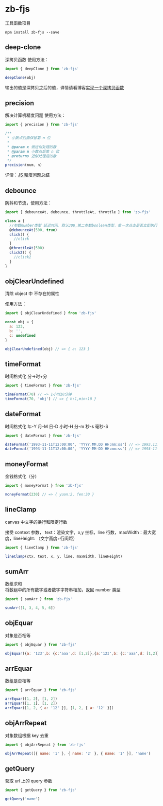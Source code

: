 # zb-fjs

工具函数项目

`npm install zb-fjs --save`

## deep-clone

深拷贝函数
使用方法：

```js
import { deepClone } from 'zb-fjs'

deepClone(obj)
```

输出的值是深拷贝之后的值，详情请看博客<a href='https://kiddzz.github.io/javascript/2019/09/11/%E5%AE%9E%E7%8E%B0%E4%B8%80%E4%B8%AA%E6%B7%B1%E6%8B%B7%E8%B4%9D%E5%87%BD%E6%95%B0/#'>实现一个深拷贝函数</a>

## precision

解决计算机精度问题
使用方法：

```js
import { precision } from 'zb-fjs'

/**
 * 小数点后面保留第 n 位
 *
 * @param x 做近似处理的数
 * @param n 小数点后第 n 位
 * @returns 近似处理后的数
 */
precision(num, n)
```

详情：<a href='https://kiddzz.github.io/javascript/2019/06/21/JS%E7%B2%BE%E5%BA%A6%E9%97%AE%E9%A2%98%E6%80%BB%E7%BB%93/#'>JS 精度问题总结</a>

## debounce

防抖和节流，使用方法：

```js
import { debounceAt, debounce, throttleAt, throttle } from 'zb-fjs'

class a {
  //参数number类型 延迟时间，默认300,第二参数boolean类型，第一次点击是否立即执行   throttleAt同
  @debounceAt(500, true)
  click() {
    //click
  }
  @throttleAt(500)
  click2() {
    //click2
  }
}
```

## objClearUndefined

清除 object 中 不存在的属性

使用方法：

```js
import { objClearUndefined } from 'zb-fjs'

const obj = {
  a: 123,
  b: '',
  c: undefined
}

objClearUndefined(obj) // => { a: 123 }
```

## timeFormat

时间格式化 分->时+分

```js
import { timeFormat } from 'zb-fjs'

timeFormat(70) // => 1小时10分钟
timeFormat(70, 'obj') // => { h:1,min:10 }
```

## dateFormat

时间格式化 年-Y 月-M 日-D 小时-H 分-m 秒-s 毫秒-S

```js
import { dateFormat } from 'zb-fjs'

dateFormat('1993-11-11T12:00:00', 'YYYY.MM.DD HH:mm:ss') // => 1993.11.11 12:00:00
dateFormat('1993-11-11T12:00:00', 'YYYY-MM-DD HH:mm:ss') // => 1993-11-11 12:00:00
```

## moneyFormat

金钱格式化（分）

```js
import { moneyFormat } from 'zb-fjs'

moneyFormat(230) // => { yuan:2, fen:30 }
```

## lineClamp

canvas 中文字的换行和限定行数

接受 context 参数， text：渲染文字，x,y 坐标，line 行数，maxWidth：最大宽度，lineHeight: （文字高度+行间距）

```js
import { lineClamp } from 'zb-fjs'

lineClamp(ctx, text, x, y, line, maxWidth, lineHeight)
```

## sumArr

数组求和  
将数组中的所有数字或者数字字符串相加，返回 number 类型

```js
import { sumArr } from 'zb-fjs'

sumArr([1, 3, 4, 5, 6])
```

## objEquar

对象是否相等

```js
import { objEquar } from 'zb-fjs'

objEquar({a: '123',b: {c:'aaa',d: [1,2]},{a:'123',b: {c:'aaa',d: [1,2]}}})
```

## arrEquar

数组是否相等

```js
import { arrEquar } from 'zb-fjs'

arrEquar([1, 2], [1, 2])
arrEquar([1, 1], [1, 2])
arrEquar([1, 2, { a: '12' }], [1, 2, { a: '12' }])
```

## objArrRepeat

对象数组根据 key 去重

```js
import { objArrRepeat } from 'zb-fjs'

objArrRepeat([{ name: '1' }, { name: '2' }, { name: '1' }], 'name')
```

## getQuery

获取 url 上的 query 参数

```js
import { getQuery } from 'zb-fjs'

getQuery('name')
```
